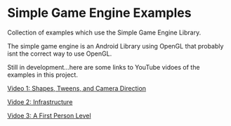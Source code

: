 # Simple Game Engine Examples
Collection of examples which use the Simple Game Engine Library.

The simple game engine is an Android Library using OpenGL that probably isnt the correct way to use OpenGL. 

Still in development...here are some links to YouTube vidoes of the examples in this project.

[Video 1: Shapes, Tweens, and Camera Direction](https://www.youtube.com/watch?v=LUiqlVIovpU)

[Vidoe 2: Infrastructure](https://www.youtube.com/watch?v=3QSwVIf4KPg)

[Vidoe 3: A First Person Level](https://www.youtube.com/embed/LUiqlVIovpU)

